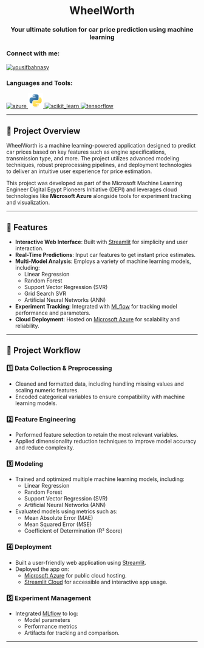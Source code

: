 <h1 align="center">WheelWorth</h1>
<h3 align="center">Your ultimate solution for car price prediction using machine learning</h3>

<h3 align="left">Connect with me:</h3>
<p align="left">
<a href="https://linkedin.com/in/yousif-bahnasy" target="blank"><img align="center" src="https://raw.githubusercontent.com/rahuldkjain/github-profile-readme-generator/master/src/images/icons/Social/linked-in-alt.svg" alt="yousifbahnasy" height="30" width="40" /></a>
</p>

<h3 align="left">Languages and Tools:</h3>
<p align="left"> <a href="https://azure.microsoft.com/en-in/" target="_blank" rel="noreferrer"> <img src="https://www.vectorlogo.zone/logos/microsoft_azure/microsoft_azure-icon.svg" alt="azure" width="40" height="40"/> </a> <a href="https://www.python.org" target="_blank" rel="noreferrer"> <img src="https://raw.githubusercontent.com/devicons/devicon/master/icons/python/python-original.svg" alt="python" width="40" height="40"/> </a> <a href="https://scikit-learn.org/" target="_blank" rel="noreferrer"> <img src="https://upload.wikimedia.org/wikipedia/commons/0/05/Scikit_learn_logo_small.svg" alt="scikit_learn" width="40" height="40"/> </a> <a href="https://www.tensorflow.org" target="_blank" rel="noreferrer"> <img src="https://www.vectorlogo.zone/logos/tensorflow/tensorflow-icon.svg" alt="tensorflow" width="40" height="40"/> </a> </p>

---

<h2>🚗 Project Overview</h2>
<p>
WheelWorth is a machine learning-powered application designed to predict car prices based on key features such as engine specifications, transmission type, and more. 
The project utilizes advanced modeling techniques, robust preprocessing pipelines, and deployment technologies to deliver an intuitive user experience for price estimation.
</p>

<p>
This project was developed as part of the Microsoft Machine Learning Engineer Digital Egypt Pioneers Initiative (DEPI) and leverages cloud technologies like <strong>Microsoft Azure</strong> alongside tools for experiment tracking and visualization.
</p>

---


<h2>🌟 Features</h2>

- **Interactive Web Interface**: Built with [Streamlit](https://streamlit.io/) for simplicity and user interaction.
- **Real-Time Predictions**: Input car features to get instant price estimates.
- **Multi-Model Analysis**: Employs a variety of machine learning models, including:
  - Linear Regression
  - Random Forest
  - Support Vector Regression (SVR)
  - Grid Search SVR
  - Artificial Neural Networks (ANN)
- **Experiment Tracking**: Integrated with [MLflow](https://mlflow.org/) for tracking model performance and parameters.
- **Cloud Deployment**: Hosted on [Microsoft Azure](https://azure.microsoft.com/) for scalability and reliability.

---

<h2>🔄 Project Workflow</h2>

### 1️⃣ Data Collection & Preprocessing
- Cleaned and formatted data, including handling missing values and scaling numeric features.
- Encoded categorical variables to ensure compatibility with machine learning models.

### 2️⃣ Feature Engineering
- Performed feature selection to retain the most relevant variables.
- Applied dimensionality reduction techniques to improve model accuracy and reduce complexity.

### 3️⃣ Modeling
- Trained and optimized multiple machine learning models, including:
  - Linear Regression
  - Random Forest
  - Support Vector Regression (SVR)
  - Artificial Neural Networks (ANN)
- Evaluated models using metrics such as:
  - Mean Absolute Error (MAE)
  - Mean Squared Error (MSE)
  - Coefficient of Determination (R² Score)

### 4️⃣ Deployment
- Built a user-friendly web application using [Streamlit](https://streamlit.io/).
- Deployed the app on:
  - [Microsoft Azure](https://azure.microsoft.com/) for public cloud hosting.
  - [Streamlit Cloud](https://streamlit.io/cloud) for accessible and interactive app usage.

### 5️⃣ Experiment Management
- Integrated [MLflow](https://mlflow.org/) to log:
  - Model parameters
  - Performance metrics
  - Artifacts for tracking and comparison.

---
